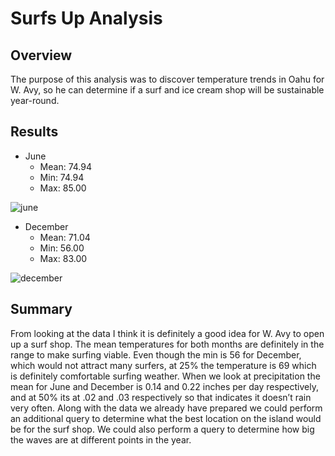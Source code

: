 # Surfs Up Analysis
## Overview
The purpose of this analysis was to discover temperature trends in Oahu for W. Avy, so he can determine if a surf and ice cream shop will be sustainable year-round.
## Results
* June
  * Mean: 74.94
  * Min: 74.94
  * Max: 85.00
  
![june](/Resources/june.png)
  
* December
  * Mean: 71.04
  * Min: 56.00
  * Max: 83.00

![december](/Resources/december.png)

## Summary
From looking at the data I think it is definitely a good idea for W. Avy to open up a surf shop. The mean temperatures for both months are definitely in the range to make surfing viable. Even though the min is 56 for December, which would not attract many surfers, at 25% the temperature is 69 which is definitely comfortable surfing weather. When we look at precipitation the mean for June and December is 0.14 and 0.22 inches per day respectively, and at 50% its at .02 and .03 respectively so that indicates it doesn’t rain very often.
Along with the data we already have prepared we could perform an additional query to determine what the best location on the island would be for the surf shop. We could also perform a query to determine how big the waves are at different points in the year.
